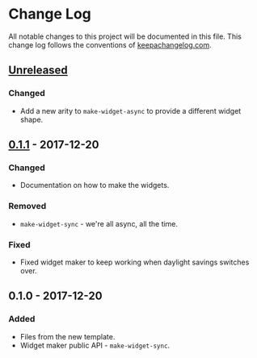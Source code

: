 # Change Log
All notable changes to this project will be documented in this file. This change log follows the conventions of [keepachangelog.com](http://keepachangelog.com/).

## [Unreleased]
### Changed
- Add a new arity to `make-widget-async` to provide a different widget shape.

## [0.1.1] - 2017-12-20
### Changed
- Documentation on how to make the widgets.

### Removed
- `make-widget-sync` - we're all async, all the time.

### Fixed
- Fixed widget maker to keep working when daylight savings switches over.

## 0.1.0 - 2017-12-20
### Added
- Files from the new template.
- Widget maker public API - `make-widget-sync`.

[Unreleased]: https://github.com/your-name/stats/compare/0.1.1...HEAD
[0.1.1]: https://github.com/your-name/stats/compare/0.1.0...0.1.1

